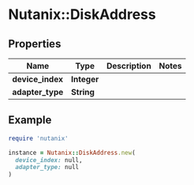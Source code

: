 # Nutanix::DiskAddress

## Properties

| Name | Type | Description | Notes |
| ---- | ---- | ----------- | ----- |
| **device_index** | **Integer** |  |  |
| **adapter_type** | **String** |  |  |

## Example

```ruby
require 'nutanix'

instance = Nutanix::DiskAddress.new(
  device_index: null,
  adapter_type: null
)
```

